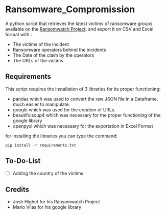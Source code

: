 # Ransomware_Compromission
A python script that retrieves the latest victims of ransomware groups available on the [Ransomwatch Project](https://github.com/joshhighet/ransomwatch), and export it on CSV and Excel format with :
* The victims of the incident
* Ransomware operators behind the incidents
* The Date of the claim by the operators 
* The URLs of the victims

## Requirements

This script requires the installation of 3 libraries for its proper functioning:
* pandas which was used to convert the raw JSON file in a Dataframe, much easier to manipulate.
* google which was used for the creation of URLs.
* beautifulsoup4 which was necessary for the proper functioning of the google library
* openpyxl which was necessary for the exportation in Excel Format

for installing the libraries you can type the command:
```
pip install -r requirements.txt
```

## To-Do-List
- [ ] Adding the country of the victims

## Credits
* Josh Highet for his Ransomwatch Project
* Mario Vilas for his google library

